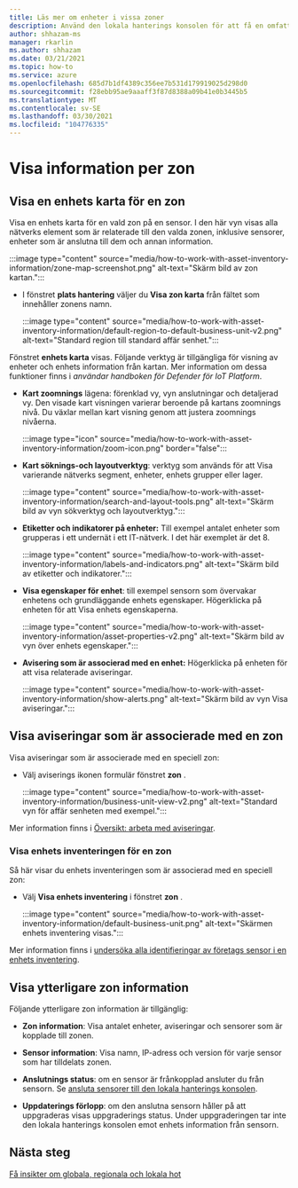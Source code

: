 ```yaml
---
title: Läs mer om enheter i vissa zoner
description: Använd den lokala hanterings konsolen för att få en omfattande visnings information per viss zon
author: shhazam-ms
manager: rkarlin
ms.author: shhazam
ms.date: 03/21/2021
ms.topic: how-to
ms.service: azure
ms.openlocfilehash: 685d7b1df4389c356ee7b531d179919025d298d0
ms.sourcegitcommit: f28ebb95ae9aaaff3f87d8388a09b41e0b3445b5
ms.translationtype: MT
ms.contentlocale: sv-SE
ms.lasthandoff: 03/30/2021
ms.locfileid: "104776335"
---
```

# <a name="view-information-per-zone"></a>Visa information per zon


## <a name="view-a-device-map-for-a-zone"></a>Visa en enhets karta för en zon

Visa en enhets karta för en vald zon på en sensor. I den här vyn visas alla nätverks element som är relaterade till den valda zonen, inklusive sensorer, enheter som är anslutna till dem och annan information.

:::image type="content" source="media/how-to-work-with-asset-inventory-information/zone-map-screenshot.png" alt-text="Skärm bild av zon kartan.":::


- I fönstret **plats hantering** väljer du **Visa zon karta** från fältet som innehåller zonens namn.

  :::image type="content" source="media/how-to-work-with-asset-inventory-information/default-region-to-default-business-unit-v2.png" alt-text="Standard region till standard affär senhet.":::

Fönstret **enhets karta** visas. Följande verktyg är tillgängliga för visning av enheter och enhets information från kartan. Mer information om dessa funktioner finns i *användar handboken för Defender för IoT Platform*.

- **Kart zoomnings** lägena: förenklad vy, vyn anslutningar och detaljerad vy. Den visade kart visningen varierar beroende på kartans zoomnings nivå. Du växlar mellan kart visning genom att justera zoomnings nivåerna.

  :::image type="icon" source="media/how-to-work-with-asset-inventory-information/zoom-icon.png" border="false":::

- **Kart söknings-och layoutverktyg**: verktyg som används för att Visa varierande nätverks segment, enheter, enhets grupper eller lager.

  :::image type="content" source="media/how-to-work-with-asset-inventory-information/search-and-layout-tools.png" alt-text="Skärm bild av vyn sökverktyg och layoutverktyg.":::

- **Etiketter och indikatorer på enheter:** Till exempel antalet enheter som grupperas i ett undernät i ett IT-nätverk. I det här exemplet är det 8.

  :::image type="content" source="media/how-to-work-with-asset-inventory-information/labels-and-indicators.png" alt-text="Skärm bild av etiketter och indikatorer.":::

- **Visa egenskaper för enhet**: till exempel sensorn som övervakar enhetens och grundläggande enhets egenskaper. Högerklicka på enheten för att Visa enhets egenskaperna.

  :::image type="content" source="media/how-to-work-with-asset-inventory-information/asset-properties-v2.png" alt-text="Skärm bild av vyn över enhets egenskaper.":::

- **Avisering som är associerad med en enhet:** Högerklicka på enheten för att visa relaterade aviseringar.

  :::image type="content" source="media/how-to-work-with-asset-inventory-information/show-alerts.png" alt-text="Skärm bild av vyn Visa aviseringar.":::

## <a name="view-alerts-associated-with-a-zone"></a>Visa aviseringar som är associerade med en zon

Visa aviseringar som är associerade med en speciell zon:

- Välj aviserings ikonen formulär fönstret **zon** . 

  :::image type="content" source="media/how-to-work-with-asset-inventory-information/business-unit-view-v2.png" alt-text="Standard vyn för affär senheten med exempel.":::

Mer information finns i [Översikt: arbeta med aviseringar](how-to-work-with-alerts-on-premises-management-console.md).

### <a name="view-the-device-inventory-of-a-zone"></a>Visa enhets inventeringen för en zon

Så här visar du enhets inventeringen som är associerad med en speciell zon:

- Välj **Visa enhets inventering** i fönstret **zon** .

  :::image type="content" source="media/how-to-work-with-asset-inventory-information/default-business-unit.png" alt-text="Skärmen enhets inventering visas.":::

Mer information finns i [undersöka alla identifieringar av företags sensor i en enhets inventering](how-to-investigate-all-enterprise-sensor-detections-in-a-device-inventory.md).

## <a name="view-additional-zone-information"></a>Visa ytterligare zon information

Följande ytterligare zon information är tillgänglig:

- **Zon information**: Visa antalet enheter, aviseringar och sensorer som är kopplade till zonen.

- **Sensor information**: Visa namn, IP-adress och version för varje sensor som har tilldelats zonen.

- **Anslutnings status**: om en sensor är frånkopplad ansluter du från sensorn. Se [ansluta sensorer till den lokala hanterings konsolen](how-to-activate-and-set-up-your-on-premises-management-console.md#connect-sensors-to-the-on-premises-management-console). 

- **Uppdaterings förlopp**: om den anslutna sensorn håller på att uppgraderas visas uppgraderings status. Under uppgraderingen tar inte den lokala hanterings konsolen emot enhets information från sensorn.

## <a name="next-steps"></a>Nästa steg

[Få insikter om globala, regionala och lokala hot](how-to-gain-insight-into-global-regional-and-local-threats.md)
